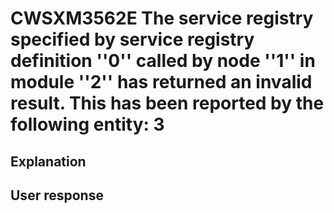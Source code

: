 # CWSXM3562E The service registry specified by service registry definition ''0'' called by node ''1'' in module ''2'' has returned an invalid result. This has been reported by the following entity: 3

## Explanation

## User response